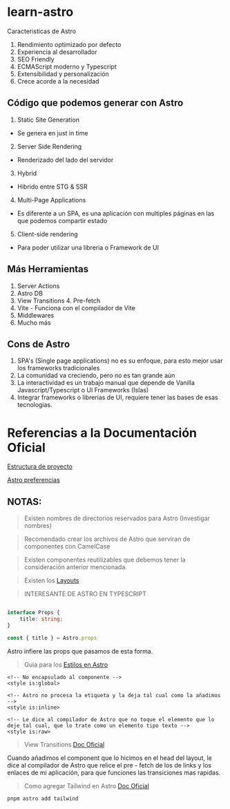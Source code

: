 # learn-astro

Caracteristicas de Astro

1. Rendimiento optimizado por defecto
2. Experiencia al desarrollador
3. SEO Friendly
4. ECMAScript moderno y Typescript
5. Extensibilidad y personalización
5. Crece acorde a la necesidad


## Código que podemos generar con Astro

1. Static Site Generation
- Se genera en just in time 
2. Server Side Rendering
- Renderizado del lado del servidor
3. Hybrid 
- Hibrido entre STG & SSR
4. Multi-Page Applications 
- Es diferente a un SPA, es una aplicación con multiples páginas en las que podemos compartir estado
5. Client-side rendering 
- Para poder utilizar una libreria o Framework de UI

## Más Herramientas
1. Server Actions
2. Astro DB
3. View Transitions
4. Pre-fetch
5. Vite - Funciona con el compilador de Vite
6. Middlewares
7. Mucho más


## Cons de Astro
1. SPA's (Single page applications) no es su enfoque, para esto mejor usar los frameworks tradicionales
2. La comunidad va creciendo, pero no es tan grande aún
3. La interactividad es un trabajo manual que depende de Vanilla Javascript/Typescript o UI Frameworks (Islas)
4. Integrar frameworks o librerias de UI, requiere tener las bases de esas tecnologias.

# Referencias a la Documentación Oficial

[Estructura de proyecto](https://docs.astro.build/es/basics/project-structure/)

[Astro preferencias](https://docs.astro.build/es/reference/cli-reference/#astro-preferences)


## NOTAS:

> Existen nombres de directorios reservados para Astro (Investigar nombres)

> Recomendado crear los archivos de Astro que serviran de componentes con CamelCase

> Existen componentes reutilizables que debemos tener la consideración anterior mencionada. 

> Existen los [Layouts](https://docs.astro.build/en/basics/layouts/)

> INTERESANTE DE ASTRO EN TYPESCRIPT
```Typescript

interface Props {
	title: string;
}

const { title } = Astro.props
```
Astro infiere las props que pasamos de esta forma.


> Guia para los [Estilos en Astro](https://docs.astro.build/en/guides/styling/)

```
<!-- No encapsulado al componente -->
<style is:global>

<!-- Astro no procesa la etiqueta y la deja tal cual como la añadimos -->
<style is:inline>

<!-- Le dice al compilador de Astro que no toque el elemento que lo deje tal cual, que lo trate como un elemento tipo texto -->
<style is:raw>
```

> View Transitions [Doc Oficial](https://docs.astro.build/en/guides/view-transitions/)

Cuando añadimos el component que lo hicimos en el head del layout, le dice al compilador de Astro que relice el pre - fetch de los de links y los enlaces de mi aplicación, para que funciones las transiciones mas rapidas.

> Como agregar Tailwind en Astro [Doc Oficial](https://docs.astro.build/en/guides/styling/#tailwind)

```
pnpm astro add tailwind
```